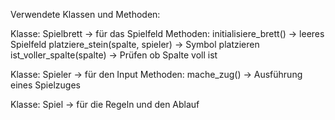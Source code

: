 Verwendete Klassen und Methoden:


Klasse:
Spielbrett -> für das Spielfeld
Methoden:
initialisiere_brett() -> leeres Spielfeld
platziere_stein(spalte, spieler) -> Symbol platzieren
ist_voller_spalte(spalte) -> Prüfen ob Spalte voll ist		


Klasse: Spieler -> für den Input
Methoden: mache_zug() -> Ausführung eines Spielzuges


Klasse: Spiel -> für die Regeln und den Ablauf
